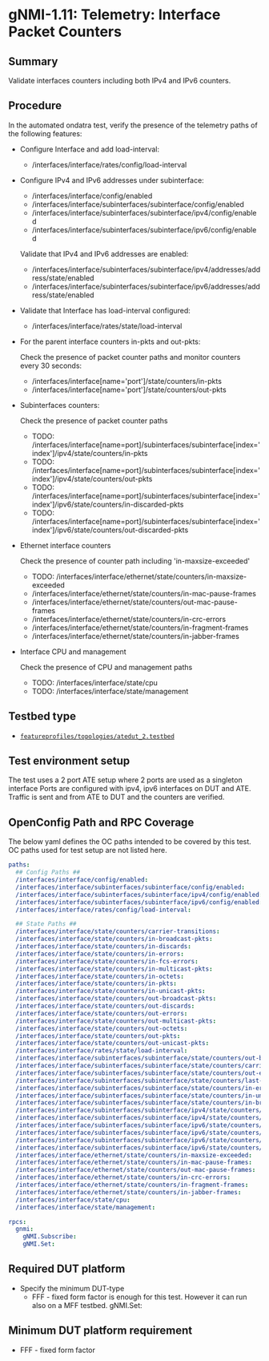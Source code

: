 # gNMI-1.11: Telemetry: Interface Packet Counters

## Summary

Validate interfaces counters including both IPv4 and IPv6 counters.

## Procedure

In the automated ondatra test, verify the presence of the telemetry paths of the
following features:

*   Configure Interface and add load-interval:

    *   /interfaces/interface/rates/config/load-interval

*   Configure IPv4 and IPv6 addresses under subinterface:

    *   /interfaces/interface/config/enabled
    *   /interfaces/interface/subinterfaces/subinterface/config/enabled
    *   /interfaces/interface/subinterfaces/subinterface/ipv4/config/enabled
    *   /interfaces/interface/subinterfaces/subinterface/ipv6/config/enabled

    Validate that IPv4 and IPv6 addresses are enabled:

    *   /interfaces/interface/subinterfaces/subinterface/ipv4/addresses/address/state/enabled
    *   /interfaces/interface/subinterfaces/subinterface/ipv6/addresses/address/state/enabled

*   Validate that Interface has load-interval configured:

    *   /interfaces/interface/rates/state/load-interval

*   For the parent interface counters in-pkts and out-pkts:

    Check the presence of packet counter paths and monitor counters every
    30 seconds:

    *   /interfaces/interface[name='port']/state/counters/in-pkts
    *   /interfaces/interface[name='port']/state/counters/out-pkts

*   Subinterfaces counters:

    Check the presence of packet counter paths

    *   TODO:
        /interfaces/interface[name=port]/subinterfaces/subinterface[index='index']/ipv4/state/counters/in-pkts
    *   TODO:
        /interfaces/interface[name=port]/subinterfaces/subinterface[index='index']/ipv4/state/counters/out-pkts
    *   TODO:
        /interfaces/interface[name=port]/subinterfaces/subinterface[index='index']/ipv6/state/counters/in-discarded-pkts
    *   TODO:
        /interfaces/interface[name=port]/subinterfaces/subinterface[index='index']/ipv6/state/counters/out-discarded-pkts

*   Ethernet interface counters

    Check the presence of counter path including 'in-maxsize-exceeded'

    *   TODO: /interfaces/interface/ethernet/state/counters/in-maxsize-exceeded
    *   /interfaces/interface/ethernet/state/counters/in-mac-pause-frames
    *   /interfaces/interface/ethernet/state/counters/out-mac-pause-frames
    *   /interfaces/interface/ethernet/state/counters/in-crc-errors
    *   /interfaces/interface/ethernet/state/counters/in-fragment-frames
    *   /interfaces/interface/ethernet/state/counters/in-jabber-frames

*   Interface CPU and management

    Check the presence of CPU and management paths

    *   TODO: /interfaces/interface/state/cpu
    *   TODO: /interfaces/interface/state/management

## Testbed type

* [`featureprofiles/topologies/atedut_2.testbed`](https://github.com/openconfig/featureprofiles/blob/main/topologies/atedut_2.testbed)

## Test environment setup
The test uses a 2 port ATE setup where 2 ports are used as a singleton interface
Ports are configured with ipv4, ipv6 interfaces on DUT and ATE. Traffic is sent
and from ATE to DUT and the counters are verified.

## OpenConfig Path and RPC Coverage

The below yaml defines the OC paths intended to be covered by this test.
OC paths used for test setup are not listed here.

```yaml
paths:
  ## Config Paths ##
  /interfaces/interface/config/enabled:
  /interfaces/interface/subinterfaces/subinterface/config/enabled:
  /interfaces/interface/subinterfaces/subinterface/ipv4/config/enabled:
  /interfaces/interface/subinterfaces/subinterface/ipv6/config/enabled:
  /interfaces/interface/rates/config/load-interval:

  ## State Paths ##
  /interfaces/interface/state/counters/carrier-transitions:
  /interfaces/interface/state/counters/in-broadcast-pkts:
  /interfaces/interface/state/counters/in-discards:
  /interfaces/interface/state/counters/in-errors:
  /interfaces/interface/state/counters/in-fcs-errors:
  /interfaces/interface/state/counters/in-multicast-pkts:
  /interfaces/interface/state/counters/in-octets:
  /interfaces/interface/state/counters/in-pkts:
  /interfaces/interface/state/counters/in-unicast-pkts:
  /interfaces/interface/state/counters/out-broadcast-pkts:
  /interfaces/interface/state/counters/out-discards:
  /interfaces/interface/state/counters/out-errors:
  /interfaces/interface/state/counters/out-multicast-pkts:
  /interfaces/interface/state/counters/out-octets:
  /interfaces/interface/state/counters/out-pkts:
  /interfaces/interface/state/counters/out-unicast-pkts:
  /interfaces/interface/rates/state/load-interval:
  /interfaces/interface/subinterfaces/subinterface/state/counters/out-broadcast-pkts:
  /interfaces/interface/subinterfaces/subinterface/state/counters/carrier-transitions:
  /interfaces/interface/subinterfaces/subinterface/state/counters/out-errors:
  /interfaces/interface/subinterfaces/subinterface/state/counters/last-clear:
  /interfaces/interface/subinterfaces/subinterface/state/counters/in-errors:
  /interfaces/interface/subinterfaces/subinterface/state/counters/in-unknown-protos:
  /interfaces/interface/subinterfaces/subinterface/state/counters/in-broadcast-pkts:
  /interfaces/interface/subinterfaces/subinterface/ipv4/state/counters/in-pkts:
  /interfaces/interface/subinterfaces/subinterface/ipv4/state/counters/out-pkts:
  /interfaces/interface/subinterfaces/subinterface/ipv6/state/counters/in-pkts:
  /interfaces/interface/subinterfaces/subinterface/ipv6/state/counters/out-pkts:
  /interfaces/interface/subinterfaces/subinterface/ipv6/state/counters/in-discarded-pkts:
  /interfaces/interface/subinterfaces/subinterface/ipv6/state/counters/out-discarded-pkts:
  /interfaces/interface/ethernet/state/counters/in-maxsize-exceeded:
  /interfaces/interface/ethernet/state/counters/in-mac-pause-frames:
  /interfaces/interface/ethernet/state/counters/out-mac-pause-frames:
  /interfaces/interface/ethernet/state/counters/in-crc-errors:
  /interfaces/interface/ethernet/state/counters/in-fragment-frames:
  /interfaces/interface/ethernet/state/counters/in-jabber-frames:
  /interfaces/interface/state/cpu:
  /interfaces/interface/state/management:

rpcs:
  gnmi:
    gNMI.Subscribe:
    gNMI.Set:
```

## Required DUT platform

* Specify the minimum DUT-type
    * FFF - fixed form factor is enough for this test. However it can run also
      on a MFF testbed.
      gNMI.Set:

## Minimum DUT platform requirement
* FFF - fixed form factor

